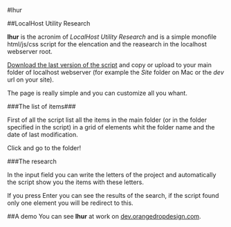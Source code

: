 #lhur

##LocalHost Utility Research

**lhur** is the acronim of *LocalHost Utility Research* and is a simple monofile html/js/css script for the elencation and the reasearch in the localhost webserver root.

[Download the last version of the script](https://github.com/andrearufo/lhur/archive/master.zip "Download lhur from GitHub") and copy or upload to your main folder of localhost webserver (for example the *Site* folder on Mac or the *dev* url on your site).

The page is really simple and you can customize all you whant.

###The list of items###

First of all the script list all the items in the main folder (or in the folder specified in the script) in a grid of elements whit the folder name and the date of last modification.

Click and go to the folder!

###The research

In the input field you can write the letters of the project and automatically the script show you the items with these letters.

If you press Enter you can see the results of the search, if the script found only one element you will be redirect to this.

##A demo
You can see **lhur** at work on [dev.orangedropdesign.com](http://dev.orangedropdesign.com "Orange Drop Design Dev").
